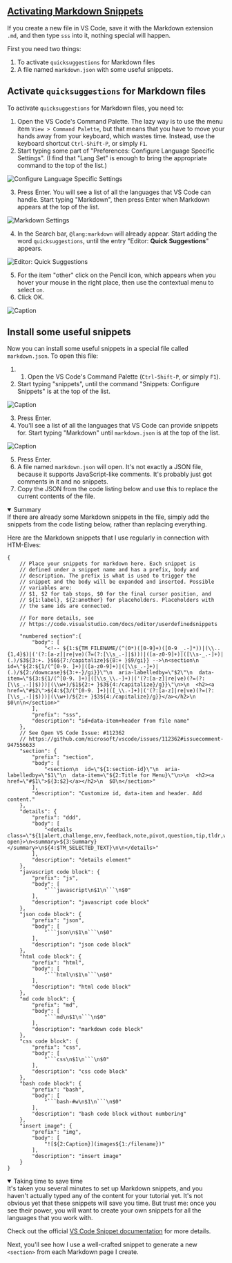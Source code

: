 <!-- 6. Activating Markdown Snippets -->
<section
  id="activating-markdown-snippets"
  aria-labelledby="activating-markdown-snippets"
  data-item="6. Activating Snippets"
>
<h2><a href="#activating-markdown-snippets">Activating Markdown Snippets</a></h2>

If you create a new file in VS Code, save it with the Markdown extension `.md`, and then type `sss` into it, nothing special will happen.

First you need two things:

1. To activate `quicksuggestions` for Markdown files
2. A file named `markdown.json` with some useful snippets.

## Activate `quicksuggestions` for Markdown files

To activate `quicksuggestions` for Markdown files, you need to:

1. Open the VS Code's Command Palette. The lazy way is to use the menu item `View > Command Palette`, but that means that you have to move your hands away from your keyboard, which wastes time. Instead, use the keyboard shortcut `Ctrl-Shift-P`, or simply `F1`.
2. Start typing some part of "Preferences: Configure Language Specific Settings". (I find that "Lang Set" is enough to bring the appropriate command to the top of the list.)

![Configure Language Specific Settings](images/LanguageSettings.webp)

3. Press Enter. You will see a list of all the languages that VS Code can handle. Start typing "Markdown", then press Enter when Markdown appears at the top of the list.

![Markdown Settings](images/MarkdownSettings.webp)

4. In the Search bar, `@lang:markdown` will already appear. Start adding the word `quicksuggestions`, until the entry "Editor: **Quick Suggestions**" appears.

![Editor: Quick Suggestions](images/quickSuggestions.webp)

5. For the item "other" click on the Pencil icon, which appears when you hover your mouse in the right place, then use the contextual menu to select `on`.
6. Click OK.

![Caption](images/ActivateQuickSuggestions.webp)


## Install some useful snippets

Now you can install some useful snippets in a special file called `markdown.json`. To open this file:

1. 1. Open the VS Code's Command Palette (`Ctrl-Shift-P`, or simply `F1`).
2. Start typing "snippets", until the command "Snippets: Configure Snippets" is at the top of the list.

![Caption](images/ConfigureSnippets.webp)

3. Press Enter.
4. You'll see a list of all the languages that VS Code can provide snippets for. Start typing "Markdown" until `markdown.json` is at the top of the list.

![Caption](images/MarkdownSnippets.webp)

5. Press Enter.
6. A file named `markdown.json` will open. It's not exactly a JSON file, because it supports JavaScript-like comments. It's probably just got comments in it and no snippets.
7. Copy the JSON from the code listing below and use this to replace the current contents of the file.

<details class="warn" open>
<summary>Summary</summary>
If there are already some Markdown snippets in the file, simply add the snippets from the code listing below, rather than replacing everything.

</details>

Here are the Markdown snippets that I use regularly in connection with HTM-Elves:

```json-w
{
	// Place your snippets for markdown here. Each snippet is
	// defined under a snippet name and has a prefix, body and
	// description. The prefix is what is used to trigger the 
	// snippet and the body will be expanded and inserted. Possible
	// variables are:
	// $1, $2 for tab stops, $0 for the final cursor position, and
	// ${1:label}, ${2:another} for placeholders. Placeholders with
	// the same ids are connected.

	// For more details, see
	// https://code.visualstudio.com/docs/editor/userdefinedsnippets

	"numbered section":{
		"body": [
			"<!-- ${1:${TM_FILENAME/(^(0*)([0-9]+)([0-9 _.-]*))|(\\..{1,4}$)|('(?:[a-z]|re|ve)(?=(?:[\\s_.-]|$)))|([a-z0-9]+)|([\\s-_.-]+)|(.)/$3${3:+. }$6${7:/capitalize}${8:+ }$9/gi}} -->\n<section\n  id=\"${2:${1/(^[0-9. ]+)|([a-z0-9]+)|([\\s_.-]+)|(.)/${2:/downcase}${3:+-}/gi}}\"\n  aria-labelledby=\"$2\"\n  data-item=\"${3:${1/(^[0-9. ]+)|([\\s_\\.-]+)|('(?:[a-z]|re|ve)(?=(?:[\\s_.-]|$)))|(\\w+)/$1${2:+ }$3${4:/capitalize}/g}}\"\n>\n  <h2><a href=\"#$2\">${4:${3/(^[0-9. ]+)|([_\\.-]+)|('(?:[a-z]|re|ve)(?=(?:[\\s_.-]|$)))|(\\w+)/${2:+ }$3${4:/capitalize}/g}}</a></h2>\n  $0\n\n</section>"
		],
		"prefix": "sss",
		"description": "id+data-item+header from file name"
	},
	// See Open VS Code Issue: #112362
	// https://github.com/microsoft/vscode/issues/112362#issuecomment-947556633
	"section": {
		"prefix": "section",
		"body": [
			"<section\n  id=\"${1:section-id}\"\n  aria-labelledby=\"$1\"\n  data-item=\"${2:Title for Menu}\"\n>\n  <h2><a href=\"#$1\">${3:$2}</a></h2>\n  $0\n</section>"
		],
		"description": "Customize id, data-item and header. Add content."
	},
	"details": {
		"prefix": "ddd",
		"body": [
			"<details class=\"${1|alert,challenge,env,feedback,note,pivot,question,tip,tldr,warn|}\"${2: open}>\n<summary>${3:Summary}</summary>\n${4:$TM_SELECTED_TEXT}\n\n</details>"
		],
		"description": "details element"
	},
	"javascript code block": {
		"prefix": "js",
		"body": [
			"```javascript\n$1\n```\n$0"
		],
		"description": "javascript code block"
	},
	"json code block": {
		"prefix": "json",
		"body": [
			"```json\n$1\n```\n$0"
		],
		"description": "json code block"
	},
	"html code block": {
		"prefix": "html",
		"body": [
			"```html\n$1\n```\n$0"
		],
		"description": "html code block"
	},
	"md code block": {
		"prefix": "md",
		"body": [
			"```md\n$1\n```\n$0"
		],
		"description": "markdown code block"
	},
	"css code block": {
		"prefix": "css",
		"body": [
			"```css\n$1\n```\n$0"
		],
		"description": "css code block"
	},
	"bash code block": {
		"prefix": "bash",
		"body": [
			"```bash-#w\n$1\n```\n$0"
		],
		"description": "bash code block without numbering"
	},
	"insert image": {
		"prefix": "img",
		"body": [
			"![${2:Caption}](images${1:/filename})"
		],
		"description": "insert image"
	}
}
```

<details class="pivot" open>
<summary>Taking time to save time</summary>
It's taken you several minutes to set up Markdown snippets, and you haven't actually typed any of the content for your tutorial yet. It's not obvious yet that these snippets will save you time. But trust me: once you see their power, you will want to create your own snippets for all the languages that you work with.

Check out the official [VS Code Snippet documentation](https://code.visualstudio.com/docs/editor/userdefinedsnippets) for more details.

Next, you'll see how I use a well-crafted snippet to generate a new `<section>` from each Markdown page I create.

</details>

</section>

